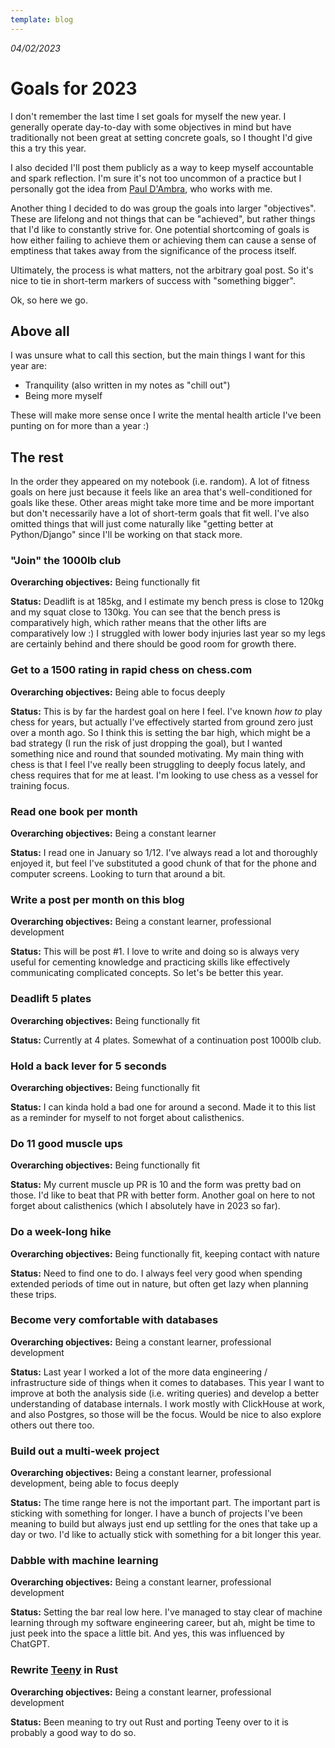 ```yaml
---
template: blog
---
```


_04/02/2023_

# Goals for 2023

I don't remember the last time I set goals for myself the new year. I generally operate day-to-day with some objectives in mind but have traditionally not been great at setting concrete goals, so I thought I'd give this a try this year.

I also decided I'll post them publicly as a way to keep myself accountable and spark reflection. I'm sure it's not too uncommon of a practice but I personally got the idea from [Paul D'Ambra](https://pauldambra.dev/2023/01/year-notes.html), who works with me.

Another thing I decided to do was group the goals into larger "objectives". These are lifelong and not things that can be "achieved", but rather things that I'd like to constantly strive for. One potential shortcoming of goals is how either failing to achieve them or achieving them can cause a sense of emptiness that takes away from the significance of the process itself. 

Ultimately, the process is what matters, not the arbitrary goal post. So it's nice to tie in short-term markers of success with "something bigger".

Ok, so here we go.

## Above all

I was unsure what to call this section, but the main things I want for this year are:

- Tranquility (also written in my notes as "chill out")
- Being more myself

These will make more sense once I write the mental health article I've been punting on for more than a year :)

## The rest

In the order they appeared on my notebook (i.e. random). A lot of fitness goals on here just because it feels like an area that's well-conditioned for goals like these. Other areas might take more time and be more important but don't necessarily have a lot of short-term goals that fit well. I've also omitted things that will just come naturally like "getting better at Python/Django" since I'll be working on that stack more.

### "Join" the 1000lb club

**Overarching objectives:** Being functionally fit

**Status:** Deadlift is at 185kg, and I estimate my bench press is close to 120kg and my squat close to 130kg. You can see that the bench press is comparatively high, which rather means that the other lifts are comparatively low :) I struggled with lower body injuries last year so my legs are certainly behind and there should be good room for growth there.

### Get to a 1500 rating in rapid chess on chess.com

**Overarching objectives:** Being able to focus deeply

**Status:** This is by far the hardest goal on here I feel. I've known *how to* play chess for years, but actually I've effectively started from ground zero just over a month ago. So I think this is setting the bar high, which might be a bad strategy (I run the risk of just dropping the goal), but I wanted something nice and round that sounded motivating. My main thing with chess is that I feel I've really been struggling to deeply focus lately, and chess requires that for me at least. I'm looking to use chess as a vessel for training focus.

### Read one book per month

**Overarching objectives:** Being a constant learner

**Status:** I read one in January so 1/12. I've always read a lot and thoroughly enjoyed it, but feel I've substituted a good chunk of that for the phone and computer screens. Looking to turn that around a bit.

### Write a post per month on this blog

**Overarching objectives:** Being a constant learner, professional development

**Status:** This will be post #1. I love to write and doing so is always very useful for cementing knowledge and practicing skills like effectively communicating complicated concepts. So let's be better this year.

### Deadlift 5 plates

**Overarching objectives:** Being functionally fit

**Status:** Currently at 4 plates. Somewhat of a continuation post 1000lb club. 

### Hold a back lever for 5 seconds

**Overarching objectives:** Being functionally fit

**Status:** I can kinda hold a bad one for around a second. Made it to this list as a reminder for myself to not forget about calisthenics.

### Do 11 good muscle ups

**Overarching objectives:** Being functionally fit

**Status:** My current muscle up PR is 10 and the form was pretty bad on those. I'd like to beat that PR with better form. Another goal on here to not forget about calisthenics (which I absolutely have in 2023 so far).

### Do a week-long hike

**Overarching objectives:** Being functionally fit, keeping contact with nature

**Status:** Need to find one to do. I always feel very good when spending extended periods of time out in nature, but often get lazy when planning these trips. 

### Become very comfortable with databases

**Overarching objectives:** Being a constant learner, professional development

**Status:** Last year I worked a lot of the more data engineering / infrastructure side of things when it comes to databases. This year I want to improve at both the analysis side (i.e. writing queries) and develop a better understanding of database internals. I work mostly with ClickHouse at work, and also Postgres, so those will be the focus. Would be nice to also explore others out there too.

### Build out a multi-week project

**Overarching objectives:** Being a constant learner, professional development, being able to focus deeply

**Status:** The time range here is not the important part. The important part is sticking with something for longer. I have a bunch of projects I've been meaning to build but always just end up settling for the ones that take up a day or two. I'd like to actually stick with something for a bit longer this year.

### Dabble with machine learning

**Overarching objectives:** Being a constant learner, professional development

**Status:** Setting the bar real low here. I've managed to stay clear of machine learning through my software engineering career, but ah, might be time to just peek into the space a little bit. And yes, this was influenced by ChatGPT.

### Rewrite [Teeny](/blog/teeny) in Rust

**Overarching objectives:** Being a constant learner, professional development

**Status:** Been meaning to try out Rust and porting Teeny over to it is probably a good way to do so.